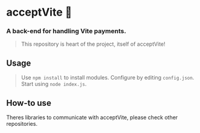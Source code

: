 # acceptVite 💸
### A back-end for handling Vite payments.

> This repository is heart of the project, itself of acceptVite!

## Usage
> Use `npm install` to install modules.
> Configure by editing `config.json`.
> Start using `node index.js`.

## How-to use
Theres libraries to communicate with acceptVite, please check other repositories.
